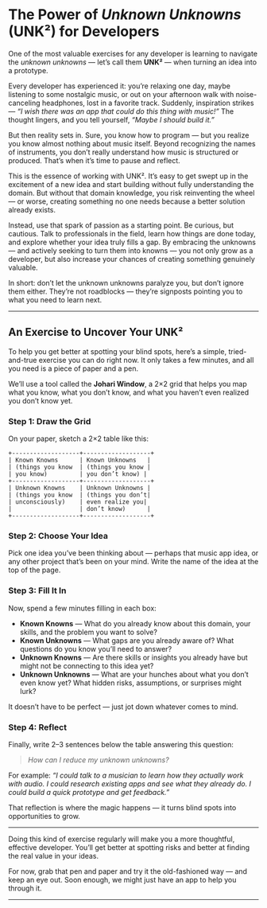 # The Power of *Unknown Unknowns* (UNK²) for Developers

One of the most valuable exercises for any developer is learning to navigate the *unknown unknowns* — let’s call them **UNK²** — when turning an idea into a prototype.

Every developer has experienced it: you’re relaxing one day, maybe listening to some nostalgic music, or out on your afternoon walk with noise-canceling headphones, lost in a favorite track. Suddenly, inspiration strikes — *“I wish there was an app that could do this thing with music!”* The thought lingers, and you tell yourself, *“Maybe I should build it.”*

But then reality sets in. Sure, you know how to program — but you realize you know almost nothing about music itself. Beyond recognizing the names of instruments, you don’t really understand how music is structured or produced. That’s when it’s time to pause and reflect.

This is the essence of working with UNK². It’s easy to get swept up in the excitement of a new idea and start building without fully understanding the domain. But without that domain knowledge, you risk reinventing the wheel — or worse, creating something no one needs because a better solution already exists.

Instead, use that spark of passion as a starting point. Be curious, but cautious. Talk to professionals in the field, learn how things are done today, and explore whether your idea truly fills a gap. By embracing the unknowns — and actively seeking to turn them into knowns — you not only grow as a developer, but also increase your chances of creating something genuinely valuable.

In short: don’t let the unknown unknowns paralyze you, but don’t ignore them either. They’re not roadblocks — they’re signposts pointing you to what you need to learn next.

---

## An Exercise to Uncover Your UNK²

To help you get better at spotting your blind spots, here’s a simple, tried-and-true exercise you can do right now. It only takes a few minutes, and all you need is a piece of paper and a pen.

We’ll use a tool called the **Johari Window**, a 2×2 grid that helps you map what you know, what you don’t know, and what you haven’t even realized you don’t know yet.

### Step 1: Draw the Grid

On your paper, sketch a 2×2 table like this:

```
+-------------------+-------------------+
| Known Knowns      | Known Unknowns   |
| (things you know  | (things you know |
| you know)         | you don’t know) |
+-------------------+-------------------+
| Unknown Knowns    | Unknown Unknowns |
| (things you know  | (things you don’t|
| unconsciously)    | even realize you|
|                   | don’t know)      |
+-------------------+-------------------+
```

### Step 2: Choose Your Idea

Pick one idea you’ve been thinking about — perhaps that music app idea, or any other project that’s been on your mind. Write the name of the idea at the top of the page.

### Step 3: Fill It In

Now, spend a few minutes filling in each box:

* **Known Knowns** — What do you already know about this domain, your skills, and the problem you want to solve?
* **Known Unknowns** — What gaps are you already aware of? What questions do you know you’ll need to answer?
* **Unknown Knowns** — Are there skills or insights you already have but might not be connecting to this idea yet?
* **Unknown Unknowns** — What are your hunches about what you don’t even know yet? What hidden risks, assumptions, or surprises might lurk?

It doesn’t have to be perfect — just jot down whatever comes to mind.

### Step 4: Reflect

Finally, write 2–3 sentences below the table answering this question:

> *How can I reduce my unknown unknowns?*

For example: *“I could talk to a musician to learn how they actually work with audio. I could research existing apps and see what they already do. I could build a quick prototype and get feedback.”*

That reflection is where the magic happens — it turns blind spots into opportunities to grow.

---

Doing this kind of exercise regularly will make you a more thoughtful, effective developer. You’ll get better at spotting risks and better at finding the real value in your ideas.

For now, grab that pen and paper and try it the old-fashioned way — and keep an eye out. Soon enough, we might just have an app to help you through it.

---
